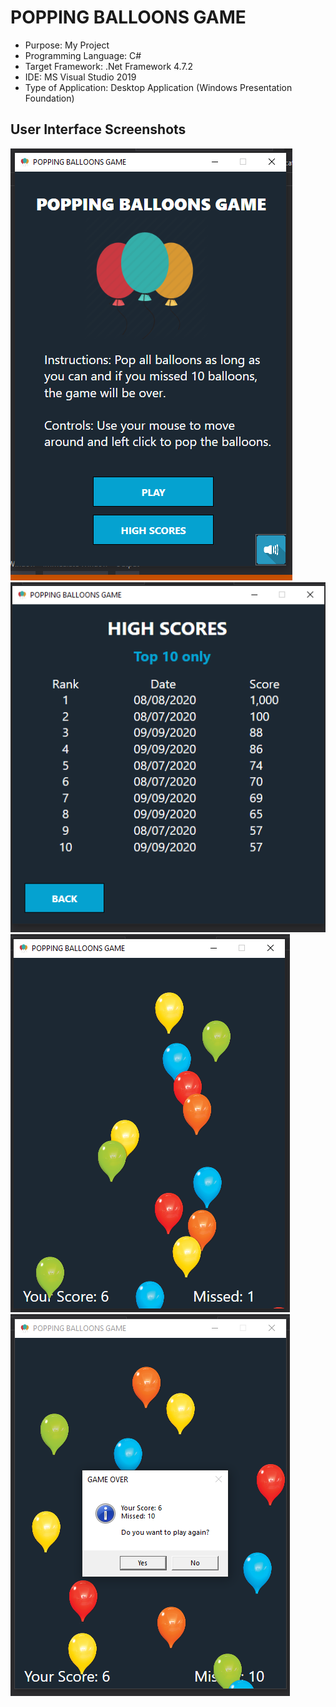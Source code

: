 # POPPING BALLOONS GAME

* Purpose: My Project
* Programming Language: C#
* Target Framework: .Net Framework 4.7.2
* IDE: MS Visual Studio 2019
* Type of Application: Desktop Application (Windows Presentation Foundation)

<h2> User Interface Screenshots </h2> 
  <img src="SCREENSHOTS/PIC1.png">
  
  <img src="SCREENSHOTS/PIC2.png">
  
  <img src="SCREENSHOTS/PIC3.png">
  
  <img src="SCREENSHOTS/PIC4.png">
  
